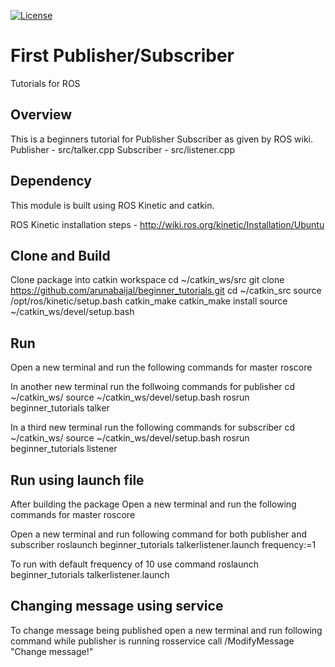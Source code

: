 [![License](https://img.shields.io/badge/License-BSD%203--Clause-blue.svg)](https://opensource.org/licenses/BSD-3-Clause)
# First Publisher/Subscriber
Tutorials for ROS

## Overview
This is a beginners tutorial for Publisher Subscriber as given by ROS wiki.
Publisher - src/talker.cpp
Subscriber - src/listener.cpp

## Dependency
This module is built using ROS Kinetic and catkin.

ROS Kinetic installation steps - http://wiki.ros.org/kinetic/Installation/Ubuntu

## Clone and Build
Clone package into catkin workspace
cd ~/catkin_ws/src
git clone https://github.com/arunabaijal/beginner_tutorials.git
cd ~/catkin_src
source /opt/ros/kinetic/setup.bash
catkin_make
catkin_make install
source ~/catkin_ws/devel/setup.bash

## Run
Open a new terminal and run the following commands for master
roscore

In another new terminal run the follwoing commands for publisher
cd ~/catkin_ws/
source ~/catkin_ws/devel/setup.bash 
rosrun beginner_tutorials talker

In a third new terminal run the following commands for subscriber
cd ~/catkin_ws/
source ~/catkin_ws/devel/setup.bash 
rosrun beginner_tutorials listener

## Run using launch file
After building the package
Open a new terminal and run the following commands for master
roscore

Open a new terminal and run following command for both publisher and subscriber
roslaunch beginner_tutorials talkerlistener.launch frequency:=1

To run with default frequency of 10 use command
roslaunch beginner_tutorials talkerlistener.launch

## Changing message using service
To change message being published open a new terminal and run following command while publisher is running
rosservice call /ModifyMessage "Change message!"
